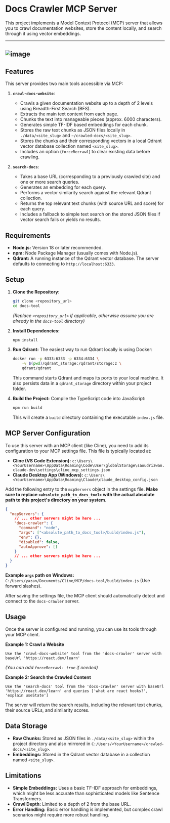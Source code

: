 # Docs Crawler MCP Server

This project implements a Model Context Protocol (MCP) server that allows you to crawl documentation websites, store the content locally, and search through it using vector embeddings.

--------
![image](https://github.com/user-attachments/assets/fc3ff083-f786-4a80-a726-9e0d376a5b58)
--------



## Features

This server provides two main tools accessible via MCP:

1.  **`crawl-docs-website`**:

    - Crawls a given documentation website up to a depth of 2 levels using Breadth-First Search (BFS).
    - Extracts the main text content from each page.
    - Chunks the text into manageable pieces (approx. 6000 characters).
    - Generates simple TF-IDF based embeddings for each chunk.
    - Stores the raw text chunks as JSON files locally in `./data/<site_slug>` and `~/crawled-docs/<site_slug>`.
    - Stores the chunks and their corresponding vectors in a local Qdrant vector database collection named `<site_slug>`.
    - Includes an option (`forceRecrawl`) to clear existing data before crawling.

2.  **`search-docs`**:
    - Takes a base URL (corresponding to a previously crawled site) and one or more search queries.
    - Generates an embedding for each query.
    - Performs a vector similarity search against the relevant Qdrant collection.
    - Returns the top relevant text chunks (with source URL and score) for each query.
    - Includes a fallback to simple text search on the stored JSON files if vector search fails or yields no results.

## Requirements

- **Node.js:** Version 18 or later recommended.
- **npm:** Node Package Manager (usually comes with Node.js).
- **Qdrant:** A running instance of the Qdrant vector database. The server defaults to connecting to `http://localhost:6333`.

## Setup

1.  **Clone the Repository:**

    ```bash
    git clone <repository_url>
    cd docs-tool
    ```

    _(Replace `<repository_url>` if applicable, otherwise assume you are already in the `docs-tool` directory)_

2.  **Install Dependencies:**

    ```bash
    npm install
    ```

3.  **Run Qdrant:**
    The easiest way to run Qdrant locally is using Docker:

    ```bash
    docker run -p 6333:6333 -p 6334:6334 \
        -v $(pwd)/qdrant_storage:/qdrant/storage:z \
        qdrant/qdrant
    ```

    This command starts Qdrant and maps its ports to your local machine. It also persists data in a `qdrant_storage` directory within your project folder.

4.  **Build the Project:**
    Compile the TypeScript code into JavaScript:
    ```bash
    npm run build
    ```
    This will create a `build` directory containing the executable `index.js` file.

## MCP Server Configuration

To use this server with an MCP client (like Cline), you need to add its configuration to your MCP settings file. This file is typically located at:

- **Cline (VS Code Extension):** `c:\Users\<YourUsername>\AppData\Roaming\Code\User\globalStorage\saoudrizwan.claude-dev\settings\cline_mcp_settings.json`
- **Claude Desktop App (Windows):** `c:\Users\<YourUsername>\AppData\Roaming\Claude\claude_desktop_config.json`

Add the following entry to the `mcpServers` object in the settings file. **Make sure to replace `<absolute_path_to_docs_tool>` with the actual absolute path to this project's directory on your system.**

```json
{
  "mcpServers": {
    // ... other servers might be here ...
    "docs-crawler": {
      "command": "node",
      "args": ["<absolute_path_to_docs_tool>/build/index.js"],
      "env": {},
      "disabled": false,
      "autoApprove": []
    }
    // ... other servers might be here ...
  }
}
```

**Example `args` path on Windows:** `C:/Users/yazan/Documents/Cline/MCP/docs-tool/build/index.js` (Use forward slashes).

After saving the settings file, the MCP client should automatically detect and connect to the `docs-crawler` server.

## Usage

Once the server is configured and running, you can use its tools through your MCP client.

**Example 1: Crawl a Website**

```
Use the 'crawl-docs-website' tool from the 'docs-crawler' server with baseUrl 'https://react.dev/learn'
```

_(You can add `forceRecrawl: true` if needed)_

**Example 2: Search the Crawled Content**

```
Use the 'search-docs' tool from the 'docs-crawler' server with baseUrl 'https://react.dev/learn' and queries ['what are react hooks?', 'explain useState']
```

The server will return the search results, including the relevant text chunks, their source URLs, and similarity scores.

## Data Storage

- **Raw Chunks:** Stored as JSON files in `./data/<site_slug>` within the project directory and also mirrored in `C:/Users/<YourUsername>/crawled-docs/<site_slug>`.
- **Embeddings:** Stored in the Qdrant vector database in a collection named `<site_slug>`.

## Limitations

- **Simple Embeddings:** Uses a basic TF-IDF approach for embeddings, which might be less accurate than sophisticated models like Sentence Transformers.
- **Crawl Depth:** Limited to a depth of 2 from the base URL.
- **Error Handling:** Basic error handling is implemented, but complex crawl scenarios might require more robust handling.
